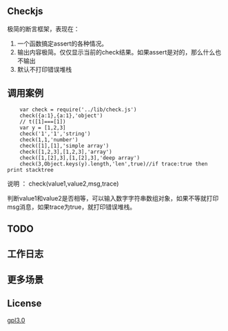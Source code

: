 ## Checkjs

极简的断言框架，表现在：

1. 一个函数搞定assert的各种情况。
2. 输出内容极简。仅仅显示当前的check结果。如果assert是对的，那么什么也不输出
3. 默认不打印错误堆栈

## 调用案例

        var check = require('../lib/check.js')
        check({a:1},{a:1},'object')
        // t([1]===[1])
        var y = [1,2,3]
        check('1','1','string')
        check(1,1,'number')
        check([1],[1],'simple array')
        check([1,2,3],[1,2,3],'array')
        check([1,[2],3],[1,[2],3],'deep array')
        check(3,Object.keys(y).length,'len',true)//if trace:true then print stacktree


说明 ： check(value1,value2,msg,trace)

判断value1和value2是否相等，可以输入数字字符串数组对象，如果不等就打印msg消息，如果trace为true，就打印错误堆栈。

## TODO



## 工作日志


## 更多场景


## License 

[gpl3.0](LICENSE)